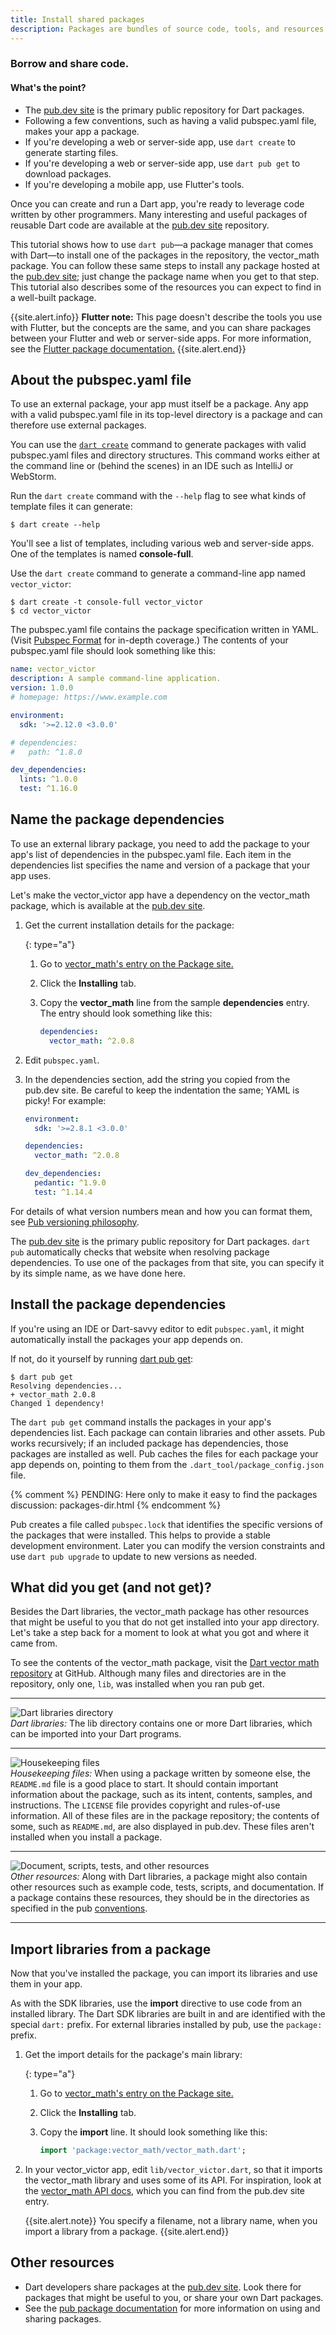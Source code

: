 ```yaml
---
title: Install shared packages
description: Packages are bundles of source code, tools, and resources that help you to organize and share code
---
```


### Borrow and share code.

<div class="mini-toc" markdown="1">
  <h4>What's the point?</h4>

  * The [pub.dev site]({{site.pub}}) is the primary public repository for Dart
    packages.
  * Following a few conventions, such as having a valid pubspec.yaml file,
    makes your app a package.
  * If you're developing a web or server-side app,
    use `dart create` to generate starting files.
  * If you're developing a web or server-side app,
    use `dart pub get` to download packages.
  * If you're developing a mobile app, use Flutter's tools.
</div>

Once you can create and run a Dart app,
you're ready to leverage code written by other programmers.
Many interesting and useful packages of reusable Dart code
are available at the [pub.dev site]({{site.pub}}) repository.

This tutorial shows how to use `dart pub`&mdash;a package manager
that comes with Dart&mdash;to
install one of the packages in the repository,
the vector_math package.
You can follow these same steps to install any package hosted at
the [pub.dev site]({{site.pub}});
just change the package name when you get to that step.
This tutorial also describes some of the resources you can expect to find
in a well-built package.

{{site.alert.info}}
  **Flutter note:**
  This page doesn't describe the tools you use with Flutter, but the
  concepts are the same, and you can share packages between
  your Flutter and web or server-side apps.
  For more information, see the
  [Flutter package documentation.]({{site.flutter}}/docs/development/packages-and-plugins/using-packages)
{{site.alert.end}}


## About the pubspec.yaml file

To use an external package,
your app must itself be a package.
Any app with a valid pubspec.yaml file in its top-level directory
is a package and can therefore use external packages.

You can use the [`dart create`](/tools/dart-create) command to generate packages
with valid pubspec.yaml files and directory structures.
This command works either at the command line or (behind the scenes) in an IDE
such as IntelliJ or WebStorm.


Run the `dart create` command with the `--help` flag
to see what kinds of template files it can generate:

```terminal
$ dart create --help
```

You'll see a list of templates, including various web and server-side apps.
One of the templates is named **console-full**.

Use the `dart create` command to
generate a command-line app named `vector_victor`:

```terminal
$ dart create -t console-full vector_victor 
$ cd vector_victor
```

The pubspec.yaml file contains the package specification written in YAML.
(Visit <a href="/tools/pub/pubspec">Pubspec Format</a>
for in-depth coverage.)
The contents of your pubspec.yaml file should look something like this:

```yaml
name: vector_victor
description: A sample command-line application.
version: 1.0.0
# homepage: https://www.example.com

environment:
  sdk: '>=2.12.0 <3.0.0'

# dependencies:
#   path: ^1.8.0

dev_dependencies:
  lints: ^1.0.0
  test: ^1.16.0
```

## Name the package dependencies

To use an external library package,
you need to add the package to your
app's list of dependencies
in the pubspec.yaml file.
Each item in the dependencies list
specifies the name and version
of a package that your app uses.

Let's make the vector_victor app have a dependency
on the vector_math package,
which is available at the [pub.dev site]({{site.pub}}).

 1. Get the current installation details for the package:

    {: type="a"}
     1. Go to [vector_math's entry on the Package
        site.]({{site.pub-pkg}}/vector_math)
     2. Click the **Installing** tab.
     3. Copy the **vector_math** line from the sample **dependencies** entry.
        The entry should look something like this:

        ```yaml
        dependencies:
          vector_math: ^2.0.8
        ```

 2. Edit `pubspec.yaml`.

 3. In the dependencies section, add the string you copied from the
    pub.dev site. Be careful to keep the indentation the same; YAML is
    picky! For example:

    ```yaml
    environment:
      sdk: '>=2.8.1 <3.0.0'

    dependencies:
      vector_math: ^2.0.8

    dev_dependencies:
      pedantic: ^1.9.0
      test: ^1.14.4
    ```

For details of what version numbers mean
and how you can format them,
see [Pub versioning philosophy](/tools/pub/versioning).

The [pub.dev site]({{site.pub}})
is the primary public repository for Dart packages.
`dart pub` automatically checks that
website when resolving package dependencies.
To use one of the packages from that site,
you can specify it by its simple name,
as we have done here.

## Install the package dependencies

If you're using an IDE or Dart-savvy editor to edit `pubspec.yaml`,
it might automatically install the packages your app depends on.

If not, do it yourself by running
[dart pub get](/tools/pub/cmd/pub-get):

```terminal
$ dart pub get
Resolving dependencies...
+ vector_math 2.0.8
Changed 1 dependency!
```

The `dart pub get` command installs the
packages in your app's dependencies list.
Each package can contain libraries and other assets.
Pub works recursively;
if an included package has dependencies, those packages are installed as well.
Pub caches the files for each package your app depends on,
pointing to them from the `.dart_tool/package_config.json` file.

{% comment %}
PENDING: Here only to make it easy to find the packages discussion: packages-dir.html
{% endcomment %}

Pub creates a file called `pubspec.lock`
that identifies the specific versions of the packages that were installed.
This helps to provide a stable development environment.
Later you can modify the version constraints and use `dart pub upgrade`
to update to new versions as needed.

## What did you get (and not get)?

Besides the Dart libraries,
the vector_math package has other resources that might be useful to you
that do not get installed into your app directory.
Let's take a step back for a moment to look at what
you got and where it came from.

To see the contents of the vector_math package,
visit the
<a href="https://github.com/johnmccutchan/vector_math"
target="_blank" rel="noopener">Dart vector math repository</a>
at GitHub.
Although many files and directories are in the repository,
only one, `lib`, was installed when you ran pub get.

<div>
  <hr>
  <div class="row">
    <div class="col-lg-3">
    <img class="scale-img-max" src="/tutorials/images/libraries-folder.png"
         alt="Dart libraries directory"/>
    </div>
    <div class="col-lg-7">
      <em>Dart libraries:</em>
      The lib directory contains one or more Dart libraries,
      which can be imported into your Dart programs.
    </div>
  </div>
  <hr>
  <div class="row">
    <div class="col-lg-3">
    <img class="scale-img-max" src="/tutorials/images/housekeeping-files.png"
         alt="Housekeeping files"/>
    </div>
    <div class="col-lg-7">
      <em>Housekeeping files:</em>
      When using a package written by someone else,
      the <code>README.md</code> file is a good place to start.
      It should contain important information about the package,
      such as its intent, contents, samples, and instructions.
      The <code>LICENSE</code> file provides
      copyright and rules-of-use information.
      All of these files are in the package repository;
      the contents of some,
      such as <code>README.md</code>,
      are also displayed in pub.dev.
      These files aren't installed when you install a package.
    </div>
  </div>
  <hr>
  <div class="row">
    <div class="col-lg-3">
    <img class="scale-img-max" src="/tutorials/images/other-folders.png"
         alt="Document, scripts, tests, and other resources"/>
    </div>
    <div class="col-lg-7">
      <em>Other resources:</em>
      Along with Dart libraries,
      a package might also contain other resources
      such as example code, tests, scripts, and documentation.
      If a package contains these resources,
      they should be in the directories as specified in the pub
<a href="/tools/pub/package-layout">conventions</a>.
    </div>
  </div>
  <hr>
</div>

## Import libraries from a package

Now that you've installed the package,
you can import its libraries and use them in your app.

As with the SDK libraries,
use the **import** directive to use code from an installed library.
The Dart SDK libraries are built in and
are identified with the special `dart:` prefix.
For external libraries installed by pub,
use the `package:` prefix.

1. Get the import details for the package's main library:

   {: type="a"}
   1. Go to [vector_math's entry on the Package
      site.]({{site.pub-pkg}}/vector_math)
   2. Click the **Installing** tab.
   3. Copy the **import** line. It should look something like this:

      ```dart
      import 'package:vector_math/vector_math.dart';
      ```

2. In your vector_victor app, edit `lib/vector_victor.dart`,
   so that it imports the vector_math library and uses some of its API.
   For inspiration, look at the
   [vector_math API
   docs]({{site.pub}}/documentation/vector_math/latest),
   which you can find from the pub.dev site entry.

   {{site.alert.note}}
     You specify a filename, not a library name,
     when you import a library from a package.
   {{site.alert.end}}


## Other resources

* Dart developers share packages at the [pub.dev site]({{site.pub}}).
  Look there for packages that might be useful to you,
  or share your own Dart packages.
* See the [pub package documentation](/guides/packages)
  for more information on using and sharing packages.
